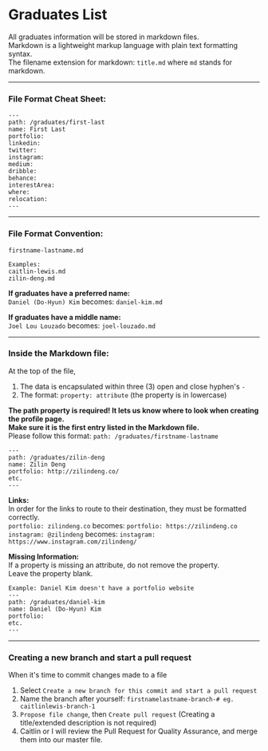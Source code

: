 # Graduates List

All graduates information will be stored in markdown files. <br>
Markdown is a lightweight markup language with plain text formatting syntax.<br>
The filename extension for markdown: `title.md` where `md` stands for markdown. 
<br>

***
### **File Format Cheat Sheet:**
```
---
path: /graduates/first-last
name: First Last
portfolio:
linkedin:
twitter:
instagram:
medium:
dribble:
behance:
interestArea:
where:
relocation:
---
```

***

### **File Format Convention:**
```
firstname-lastname.md

Examples:
caitlin-lewis.md
zilin-deng.md
```
**If graduates have a preferred name:** <br>
`Daniel (Do-Hyun) Kim` becomes: `daniel-kim.md`

**If graduates have a middle name:** <br>
`Joel Lou Louzado` becomes: `joel-louzado.md`

***

### **Inside the Markdown file:**
At the top of the file,
1. The data is encapsulated within three (3) open and close hyphen's `-`
2. The format: `property: attribute` (the property is in lowercase)

**The path property is required! It lets us know where to look when creating the profile page. <br>
Make sure it is the first entry listed in the Markdown file.** <br>
Please follow this format:
`path: /graduates/firstname-lastname`
```
---
path: /graduates/zilin-deng
name: Zilin Deng
portfolio: http://zilindeng.co/
etc.
---
```
**Links:** <br>
In order for the links to route to their destination, they must be formatted correctly. <br>
`portfolio: zilindeng.co` becomes: `portfolio: https://zilindeng.co` <br>
`instagram: @zilindeng` becomes: `instagram: https://www.instagram.com/zilindeng/`

**Missing Information:** <br>
If a property is missing an attribute, do not remove the property. <br>
Leave the property blank.
```
Example: Daniel Kim doesn't have a portfolio website
---
path: /graduates/daniel-kim
name: Daniel (Do-Hyun) Kim
portfolio:
etc.
---
```

***

### **Creating a new branch and start a pull request** <br>
When it's time to commit changes made to a file
1. Select `Create a new branch for this commit and start a pull request`
2. Name the branch after yourself: `firstnamelastname-branch-# eg. caitlinlewis-branch-1`
3. `Propose file change`, then `Create pull request` (Creating a title/extended description is not required)
5. Caitlin or I will review the Pull Request for Quality Assurance, and merge them into our master file.

